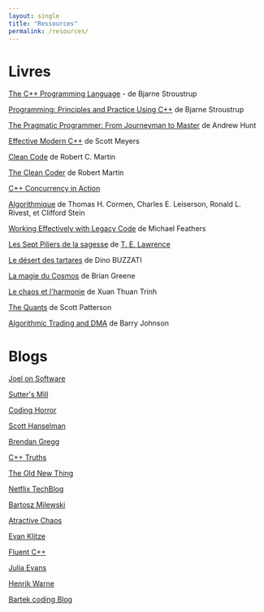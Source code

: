 ```yaml
---
layout: single
title: "Ressources"
permalink: /resources/
---
```


# Livres

[The C++ Programming Language](https://www.amazon.fr/C-Programming-Language-Bjarne-Stroustrup/dp/0321563840/ref=sr_1_1?s=english-books&ie=UTF8&qid=1528060870&sr=1-1&keywords=the+c%2B%2B+programming+language) - de Bjarne Stroustrup

[Programming: Principles and Practice Using C++](https://www.amazon.fr/Programming-Principles-Practice-Using-C/dp/0321992784/ref=tmm_pap_swatch_0?_encoding=UTF8&qid=1528060958&sr=1-1) de Bjarne Stroustrup

[The Pragmatic Programmer: From Journeyman to Master](https://www.amazon.fr/Pragmatic-Programmer-Journeyman-Master/dp/020161622X/ref=sr_1_1?s=english-books&ie=UTF8&qid=1528061034&sr=1-1&keywords=the+pragmatic+programmer)
de Andrew Hunt

[Effective Modern C++](https://www.amazon.fr/Effective-Modern-C-Scott-Meyers/dp/1491903996/ref=sr_1_2?s=english-books&ie=UTF8&qid=1528061072&sr=1-2&keywords=Effective+C%2B%2B)
de Scott Meyers

[Clean Code](https://www.amazon.fr/Clean-Code-Handbook-Software-Craftsmanship/dp/0132350882)
de Robert C. Martin

[The Clean Coder](https://www.amazon.fr/Clean-Coder-Conduct-Professional-Programmers/dp/0137081073/ref=sr_1_1?s=english-books&ie=UTF8&qid=1528061647&sr=1-1&keywords=the+clean+coder)
de 	Robert Martin

[C++ Concurrency in Action](https://www.manning.com/books/c-plus-plus-concurrency-in-action?)

[Algorithmique](
https://www.amazon.fr/Algorithmique-%C3%A9dition-Cours-exercices-probl%C3%A8mes/dp/2100545264/ref=sr_1_fkmr0_1?ie=UTF8&qid=1528060568&sr=8-1-fkmr0&keywords=algorithmique+cles) de Thomas H. Cormen, Charles E. Leiserson, Ronald L. Rivest, et Clifford Stein


[Working Effectively with Legacy Code](
https://www.amazon.fr/Working-Effectively-Legacy-Michael-Feathers/dp/0131177052/ref=sr_1_1?s=english-books&ie=UTF8&qid=1528061685&sr=1-1&keywords=working+effectively+with+legacy+code)
de Michael Feathers

[Les Sept Piliers de la sagesse](
https://fr.wikipedia.org/wiki/Les_Sept_Piliers_de_la_sagesse) de [T. E. Lawrence](https://fr.wikipedia.org/wiki/T._E._Lawrence)

[Le désert des tartares](
https://www.amazon.fr/d%C3%A9sert-tartares-Dino-BUZZATI/dp/2266149849/ref=sr_1_1?s=books&ie=UTF8&qid=1528060609&sr=1-1&keywords=le+desert+des+tartares)
de Dino BUZZATI

[La magie du Cosmos](
https://www.amazon.fr/magie-Cosmos-Lespace-r%C3%A9alit%C3%A9-repenser/dp/2070347516/ref=sr_1_1?s=books&ie=UTF8&qid=1528060647&sr=1-1&keywords=la+magie+du+cosmos)
de Brian Greene

[Le chaos et l'harmonie](
https://www.amazon.fr/chaos-lharmonie-fabrication-R%C3%A9el/dp/2070413705/ref=sr_1_1?s=books&ie=UTF8&qid=1528060722&sr=1-1&keywords=le+chaos+et+l%27harmonie)
de Xuan Thuan Trinh

[The Quants](
https://www.amazon.fr/Quants-Whizzes-Conquered-Street-Destroyed/dp/0307453383/ref=sr_1_1?s=english-books&ie=UTF8&qid=1528061380&sr=1-1&keywords=the+quants)
de Scott Patterson

[Algorithmic Trading and DMA](
https://www.amazon.fr/Algorithmic-Trading-DMA-introduction-strategies/dp/0956399207/ref=sr_1_cc_1?s=aps&ie=UTF8&qid=1528061475&sr=1-1-catcorr&keywords=algorithmic+trading+and+dma)
de Barry Johnson

# Blogs

[Joel on Software](https://www.joelonsoftware.com/)

[Sutter's Mill](https://herbsutter.com/)

[Coding Horror](https://blog.codinghorror.com/)

[Scott Hanselman](https://www.hanselman.com/)

[Brendan Gregg](http://www.brendangregg.com/blog/)

[C++ Truths ](http://cpptruths.blogspot.com/)

[The Old New Thing](https://blogs.msdn.microsoft.com/oldnewthing/)

[Netflix TechBlog](http://techblog.netflix.com)

[Bartosz Milewski](https://bartoszmilewski.com/)

[Atractive Chaos](https://attractivechaos.wordpress.com/)

[Evan Klitze](https://eklitzke.org/)

[Fluent C++](http://www.fluentcpp.com/)

[Julia Evans](https://jvns.ca/)

[Henrik Warne](https://henrikwarne.com/)

[Bartek coding Blog](https://www.bfilipek.com/)

<!--
# Magazines

*

# Open source projects

*

# Entertainment

*
-->
